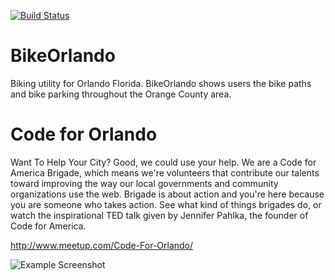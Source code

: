 [![Build Status](https://travis-ci.org/cforlando/BikeOrlando.svg?branch=master)](https://travis-ci.org/cforlando/BikeOrlando)

BikeOrlando
===========

Biking utility for Orlando Florida. BikeOrlando shows users the bike paths and bike parking throughout the Orange County area.

Code for Orlando
================
Want To Help Your City? Good, we could use your help. We are a Code for America Brigade, which means we're volunteers that contribute our talents toward improving the way our local governments and community organizations use the web. Brigade is about action and you're here because you are someone who takes action. See what kind of things brigades do, or watch the inspirational TED talk given by Jennifer Pahlka, the founder of Code for America.

http://www.meetup.com/Code-For-Orlando/

![Example Screenshot](https://cloud.githubusercontent.com/assets/1614281/4536298/e8f78d54-4dc3-11e4-847f-b9eed7ec98f4.png)
